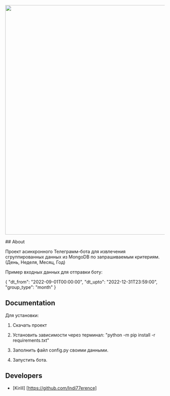 <p align="center">
      <img src="https://static.nachasi.com/wp-content/uploads/2021/07/Mizhnarodni-telegram-kanaly-pro-kryptu.png" border="0" width="726">
</p>
## About

Проект асинхронного Телеграмм-бота для извлечения сгруппированных данных из MongoDB по запрашиваемым критериям.(День, Неделя, Месяц, Год)


Пример входных данных для отправки боту:

{
  "dt_from": "2022-09-01T00:00:00", 
             "dt_upto": "2022-12-31T23:59:00", 
             "group_type": "month"
}

## Documentation

Для установки:

1. Скачать проект

2. Установить зависимости через терминал:             "python -m pip install -r requirements.txt"

3. Заполнить файл config.py своими данными.

5. Запустить бота.

## Developers

- [Kirill] [https://github.com/Indi77erence]
